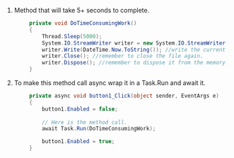 1. Method that will take 5+ seconds to complete.
```cs
        private void DoTimeConsumingWork()
        {
            Thread.Sleep(5000);
            System.IO.StreamWriter writer = new System.IO.StreamWriter("test.txt"); //open the file for writing.
            writer.Write(DateTime.Now.ToString()); //write the current date to the file. change this with your date or something.
            writer.Close(); //remember to close the file again.
            writer.Dispose(); //remember to dispose it from the memory.
        }
```
2. To make this method call async wrap it in a Task.Run and await it.
```cs
        private async void button1_Click(object sender, EventArgs e)
        {
            button1.Enabled = false;
            
            // Here is the method call.
            await Task.Run(DoTimeConsumingWork);

            button1.Enabled = true;
        }
```
